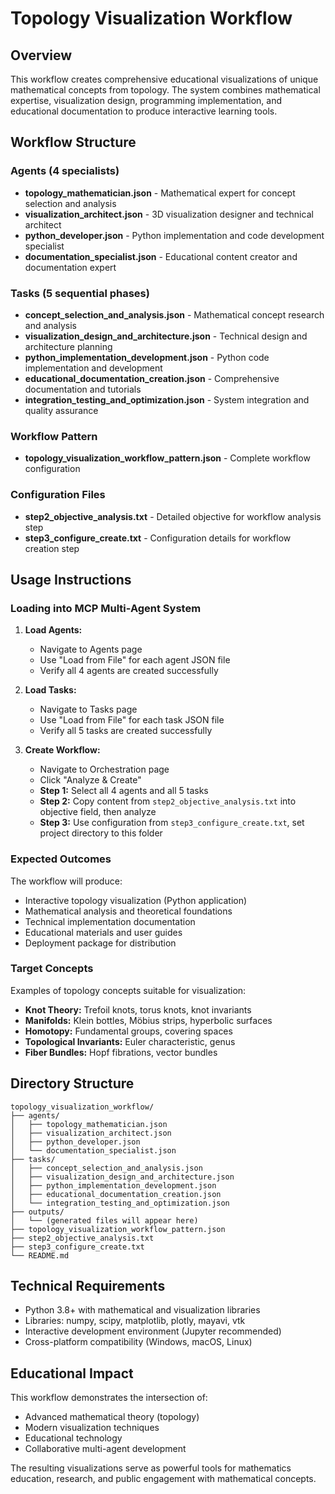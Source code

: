 # Topology Visualization Workflow

## Overview

This workflow creates comprehensive educational visualizations of unique mathematical concepts from topology. The system combines mathematical expertise, visualization design, programming implementation, and educational documentation to produce interactive learning tools.

## Workflow Structure

### Agents (4 specialists)
- **topology_mathematician.json** - Mathematical expert for concept selection and analysis
- **visualization_architect.json** - 3D visualization designer and technical architect
- **python_developer.json** - Python implementation and code development specialist  
- **documentation_specialist.json** - Educational content creator and documentation expert

### Tasks (5 sequential phases)
- **concept_selection_and_analysis.json** - Mathematical concept research and analysis
- **visualization_design_and_architecture.json** - Technical design and architecture planning
- **python_implementation_development.json** - Python code implementation and development
- **educational_documentation_creation.json** - Comprehensive documentation and tutorials
- **integration_testing_and_optimization.json** - System integration and quality assurance

### Workflow Pattern
- **topology_visualization_workflow_pattern.json** - Complete workflow configuration

### Configuration Files
- **step2_objective_analysis.txt** - Detailed objective for workflow analysis step
- **step3_configure_create.txt** - Configuration details for workflow creation step

## Usage Instructions

### Loading into MCP Multi-Agent System

1. **Load Agents:**
   - Navigate to Agents page
   - Use "Load from File" for each agent JSON file
   - Verify all 4 agents are created successfully

2. **Load Tasks:**
   - Navigate to Tasks page  
   - Use "Load from File" for each task JSON file
   - Verify all 5 tasks are created successfully

3. **Create Workflow:**
   - Navigate to Orchestration page
   - Click "Analyze & Create"
   - **Step 1:** Select all 4 agents and all 5 tasks
   - **Step 2:** Copy content from `step2_objective_analysis.txt` into objective field, then analyze
   - **Step 3:** Use configuration from `step3_configure_create.txt`, set project directory to this folder

### Expected Outcomes

The workflow will produce:
- Interactive topology visualization (Python application)
- Mathematical analysis and theoretical foundations
- Technical implementation documentation
- Educational materials and user guides
- Deployment package for distribution

### Target Concepts

Examples of topology concepts suitable for visualization:
- **Knot Theory:** Trefoil knots, torus knots, knot invariants
- **Manifolds:** Klein bottles, Möbius strips, hyperbolic surfaces  
- **Homotopy:** Fundamental groups, covering spaces
- **Topological Invariants:** Euler characteristic, genus
- **Fiber Bundles:** Hopf fibrations, vector bundles

## Directory Structure

```
topology_visualization_workflow/
├── agents/
│   ├── topology_mathematician.json
│   ├── visualization_architect.json
│   ├── python_developer.json
│   └── documentation_specialist.json
├── tasks/
│   ├── concept_selection_and_analysis.json
│   ├── visualization_design_and_architecture.json
│   ├── python_implementation_development.json
│   ├── educational_documentation_creation.json
│   └── integration_testing_and_optimization.json
├── outputs/
│   └── (generated files will appear here)
├── topology_visualization_workflow_pattern.json
├── step2_objective_analysis.txt
├── step3_configure_create.txt
└── README.md
```

## Technical Requirements

- Python 3.8+ with mathematical and visualization libraries
- Libraries: numpy, scipy, matplotlib, plotly, mayavi, vtk
- Interactive development environment (Jupyter recommended)
- Cross-platform compatibility (Windows, macOS, Linux)

## Educational Impact

This workflow demonstrates the intersection of:
- Advanced mathematical theory (topology)
- Modern visualization techniques
- Educational technology
- Collaborative multi-agent development

The resulting visualizations serve as powerful tools for mathematics education, research, and public engagement with mathematical concepts.